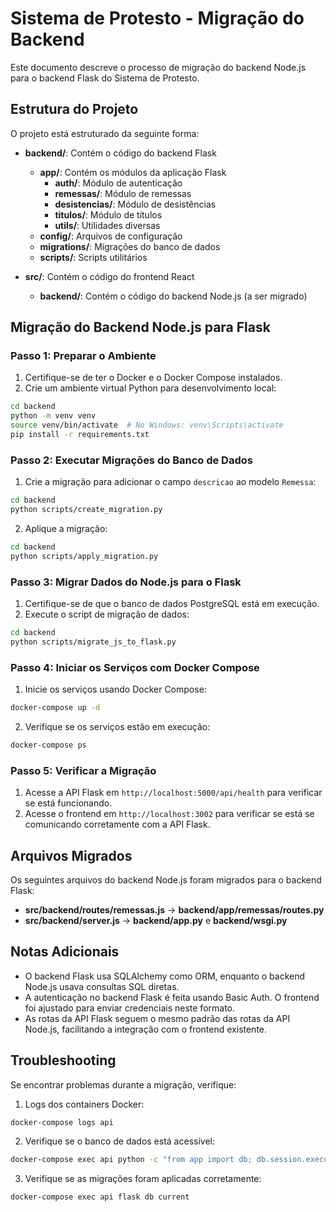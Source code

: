 # Sistema de Protesto - Migração do Backend

Este documento descreve o processo de migração do backend Node.js para o backend Flask do Sistema de Protesto.

## Estrutura do Projeto

O projeto está estruturado da seguinte forma:

- **backend/**: Contém o código do backend Flask
  - **app/**: Contém os módulos da aplicação Flask
    - **auth/**: Módulo de autenticação
    - **remessas/**: Módulo de remessas
    - **desistencias/**: Módulo de desistências
    - **titulos/**: Módulo de títulos
    - **utils/**: Utilidades diversas
  - **config/**: Arquivos de configuração
  - **migrations/**: Migrações do banco de dados
  - **scripts/**: Scripts utilitários

- **src/**: Contém o código do frontend React
  - **backend/**: Contém o código do backend Node.js (a ser migrado)

## Migração do Backend Node.js para Flask

### Passo 1: Preparar o Ambiente

1. Certifique-se de ter o Docker e o Docker Compose instalados.
2. Crie um ambiente virtual Python para desenvolvimento local:

```bash
cd backend
python -m venv venv
source venv/bin/activate  # No Windows: venv\Scripts\activate
pip install -r requirements.txt
```

### Passo 2: Executar Migrações do Banco de Dados

1. Crie a migração para adicionar o campo `descricao` ao modelo `Remessa`:

```bash
cd backend
python scripts/create_migration.py
```

2. Aplique a migração:

```bash
cd backend
python scripts/apply_migration.py
```

### Passo 3: Migrar Dados do Node.js para o Flask

1. Certifique-se de que o banco de dados PostgreSQL está em execução.
2. Execute o script de migração de dados:

```bash
cd backend
python scripts/migrate_js_to_flask.py
```

### Passo 4: Iniciar os Serviços com Docker Compose

1. Inicie os serviços usando Docker Compose:

```bash
docker-compose up -d
```

2. Verifique se os serviços estão em execução:

```bash
docker-compose ps
```

### Passo 5: Verificar a Migração

1. Acesse a API Flask em `http://localhost:5000/api/health` para verificar se está funcionando.
2. Acesse o frontend em `http://localhost:3002` para verificar se está se comunicando corretamente com a API Flask.

## Arquivos Migrados

Os seguintes arquivos do backend Node.js foram migrados para o backend Flask:

- **src/backend/routes/remessas.js** → **backend/app/remessas/routes.py**
- **src/backend/server.js** → **backend/app.py** e **backend/wsgi.py**

## Notas Adicionais

- O backend Flask usa SQLAlchemy como ORM, enquanto o backend Node.js usava consultas SQL diretas.
- A autenticação no backend Flask é feita usando Basic Auth. O frontend foi ajustado para enviar credenciais neste formato.
- As rotas da API Flask seguem o mesmo padrão das rotas da API Node.js, facilitando a integração com o frontend existente.

## Troubleshooting

Se encontrar problemas durante a migração, verifique:

1. Logs dos containers Docker:

```bash
docker-compose logs api
```

2. Verifique se o banco de dados está acessível:

```bash
docker-compose exec api python -c "from app import db; db.session.execute('SELECT 1')"
```

3. Verifique se as migrações foram aplicadas corretamente:

```bash
docker-compose exec api flask db current
```